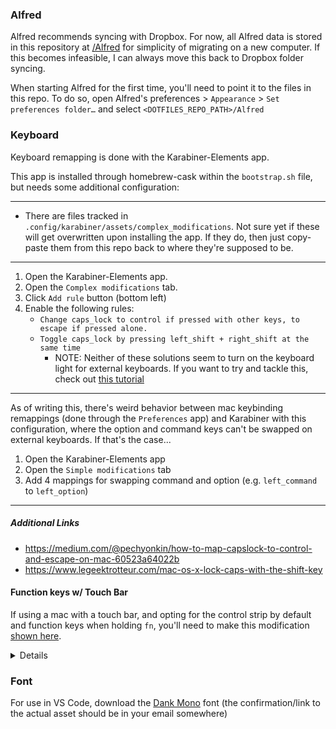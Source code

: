 ### Alfred

Alfred recommends syncing with Dropbox. For now, all Alfred data is stored in this repository at [/Alfred](/Alfred) for simplicity of migrating on a new computer. If this becomes infeasible, I can always move this back to Dropbox folder syncing.

When starting Alfred for the first time, you'll need to point it to the files in this repo. To do so, open Alfred's preferences > `Appearance` > `Set preferences folder…` and select `<DOTFILES_REPO_PATH>/Alfred`

### Keyboard

Keyboard remapping is done with the Karabiner-Elements app.

This app is installed through homebrew-cask within the `bootstrap.sh` file, but needs some additional configuration:

<hr />

- There are files tracked in `.config/karabiner/assets/complex_modifications`. Not sure yet if these will get overwritten upon installing the app. If they do, then just copy-paste them from this repo back to where they're supposed to be.

<hr />

1. Open the Karabiner-Elements app.
2. Open the `Complex modifications` tab.
3. Click `Add rule` button (bottom left)
4. Enable the following rules:
   - `Change caps_lock to control if pressed with other keys, to escape if pressed alone.`
   - `Toggle caps_lock by pressing left_shift + right_shift at the same time`
      - NOTE: Neither of these solutions seem to turn on the keyboard light for external keyboards. If you want to try and tackle this, check out [this tutorial](https://robin.lauren.fi/posts/map-caps-lock-to-ctrl-or-escape/#:~:text=Open%20the%20%E2%80%9CComplex%20Modifications%E2%80%9D%20tab,alone%20and%20you're%20done!)

<hr />

As of writing this, there's weird behavior between mac keybinding remappings (done through the `Preferences` app) and Karabiner with this configuration, where the option and command keys can't be swapped on external keyboards. If that's the case...

1. Open the Karabiner-Elements app
2. Open the `Simple modifications` tab
3. Add 4 mappings for swapping command and option (e.g. `left_command` to `left_option`)

<hr />

##### Additional Links

- https://medium.com/@pechyonkin/how-to-map-capslock-to-control-and-escape-on-mac-60523a64022b
- https://www.legeektrotteur.com/mac-os-x-lock-caps-with-the-shift-key

#### Function keys w/ Touch Bar

If using a mac with a touch bar, and opting for the control strip by default and function keys when holding `fn`, you'll need to make this modification [shown here](/assets/fn-key-remap.png).

<details>
   The reason this is necessary is that Karabiner thinks you're holding down `fn` and hitting a `f*` key, which the checkbox at the bottom says that it should use the "special feature" for that `f*` key.
</details>

### Font

For use in VS Code, download the [Dank Mono](https://gumroad.com/l/dank-mono) font (the confirmation/link to the actual asset should be in your email somewhere)